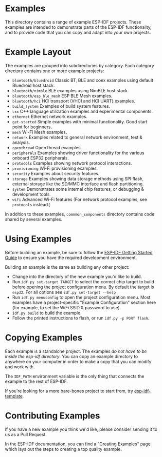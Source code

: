 # Examples

This directory contains a range of example ESP-IDF projects. These examples are intended to demonstrate parts of the ESP-IDF functionality, and to provide code that you can copy and adapt into your own projects.

# Example Layout

The examples are grouped into subdirectories by category. Each category directory contains one or more example projects:

* `bluetooth/bluedroid` Classic BT, BLE and coex examples using default Bluedroid host stack.
* `bluetooth/nimble` BLE examples using NimBLE host stack.
* `bluetooth/esp_ble_mesh` ESP BLE Mesh examples.
* `bluetooth/hci` HCI transport (VHCI and HCI UART) examples.
* `build_system` Examples of build system features.
* `cxx` C++ language utilization examples and experimental components.
* `ethernet` Ethernet network examples.
* `get-started` Simple examples with minimal functionality. Good start point for beginners.
* `mesh` Wi-Fi Mesh examples.
* `network` Examples related to general network environment, test & analysis.
* `openthread` OpenThread examples.
* `peripherals` Examples showing driver functionality for the various onboard ESP32 peripherals.
* `protocols` Examples showing network protocol interactions.
* `provisioning` Wi-Fi provisioning examples.
* `security` Examples about security features.
* `storage` Examples showing data storage methods using SPI flash, external storage like the SD/MMC interface and flash partitioning.
* `system` Demonstrates some internal chip features, or debugging & development tools.
* `wifi` Advanced Wi-Fi features (For network protocol examples, see `protocols` instead.)

In addition to these examples, `commmon_components` directory contains code shared by several examples.

# Using Examples

Before building an example, be sure to follow the [ESP-IDF Getting Started Guide](https://idf.espressif.com/) to ensure you have the required development environment.

Building an example is the same as building any other project:

* Change into the directory of the new example you'd like to build.
* Run `idf.py set-target TARGET` to select the correct chip target to build before opening the project configuration menu. By default the target is `esp32`. For all options see `idf.py set-target --help`
* Run `idf.py menuconfig` to open the project configuration menu. Most examples have a project-specific "Example Configuration" section here (for example, to set the WiFi SSID & password to use).
* `idf.py build` to build the example.
* Follow the printed instructions to flash, or run `idf.py -p PORT flash`.

# Copying Examples

Each example is a standalone project. The examples *do not have to be inside the esp-idf directory*. You can copy an example directory to anywhere on your computer in order to make a copy that you can modify and work with.

The `IDF_PATH` environment variable is the only thing that connects the example to the rest of ESP-IDF.

If you're looking for a more bare-bones project to start from, try [esp-idf-template](https://github.com/espressif/esp-idf-template).

# Contributing Examples

If you have a new example you think we'd like, please consider sending it to us as a Pull Request.

In the ESP-IDF documentation, you can find a "Creating Examples" page which lays out the steps to creating a top quality example.
